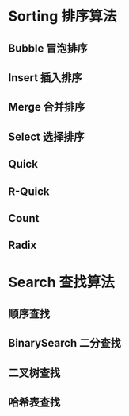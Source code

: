 
# Sorting 排序算法
## Bubble   冒泡排序
## Insert   插入排序
## Merge    合并排序
## Select   选择排序
## Quick    
## R-Quick
## Count    
## Radix    

# Search 查找算法
## 顺序查找
## BinarySearch 二分查找
## 二叉树查找 
## 哈希表查找 



